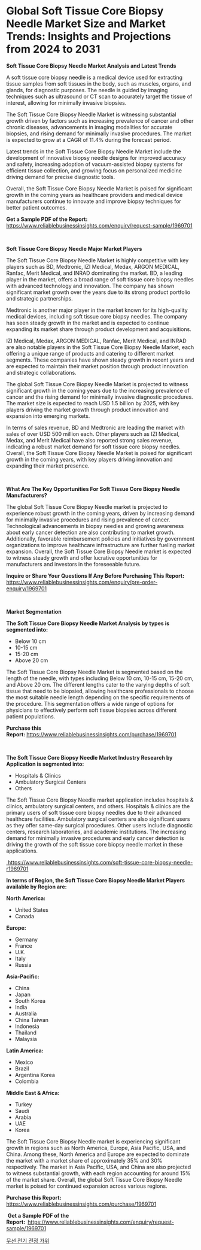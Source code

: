 <p><h1>Global Soft Tissue Core Biopsy Needle Market Size and Market Trends: Insights and Projections from 2024 to 2031</h1></p><p><strong>Soft Tissue Core Biopsy Needle Market Analysis and Latest Trends</strong></p>
<p><p>A soft tissue core biopsy needle is a medical device used for extracting tissue samples from soft tissues in the body, such as muscles, organs, and glands, for diagnostic purposes. The needle is guided by imaging techniques such as ultrasound or CT scan to accurately target the tissue of interest, allowing for minimally invasive biopsies.</p><p>The Soft Tissue Core Biopsy Needle Market is witnessing substantial growth driven by factors such as increasing prevalence of cancer and other chronic diseases, advancements in imaging modalities for accurate biopsies, and rising demand for minimally invasive procedures. The market is expected to grow at a CAGR of 11.4% during the forecast period.</p><p>Latest trends in the Soft Tissue Core Biopsy Needle Market include the development of innovative biopsy needle designs for improved accuracy and safety, increasing adoption of vacuum-assisted biopsy systems for efficient tissue collection, and growing focus on personalized medicine driving demand for precise diagnostic tools.</p><p>Overall, the Soft Tissue Core Biopsy Needle Market is poised for significant growth in the coming years as healthcare providers and medical device manufacturers continue to innovate and improve biopsy techniques for better patient outcomes.</p></p>
<p><strong>Get a Sample PDF of the Report:&nbsp;</strong> <a href="https://www.reliablebusinessinsights.com/enquiry/request-sample/1969701">https://www.reliablebusinessinsights.com/enquiry/request-sample/1969701</a></p>
<p>&nbsp;</p>
<p><strong>Soft Tissue Core Biopsy Needle Major Market Players</strong></p>
<p><p>The Soft Tissue Core Biopsy Needle Market is highly competitive with key players such as BD, Medtronic, IZI Medical, Medax, ARGON MEDICAL, Ranfac, Merit Medical, and INRAD dominating the market. BD, a leading player in the market, offers a broad range of soft tissue core biopsy needles with advanced technology and innovation. The company has shown significant market growth over the years due to its strong product portfolio and strategic partnerships.</p><p>Medtronic is another major player in the market known for its high-quality medical devices, including soft tissue core biopsy needles. The company has seen steady growth in the market and is expected to continue expanding its market share through product development and acquisitions.</p><p>IZI Medical, Medax, ARGON MEDICAL, Ranfac, Merit Medical, and INRAD are also notable players in the Soft Tissue Core Biopsy Needle Market, each offering a unique range of products and catering to different market segments. These companies have shown steady growth in recent years and are expected to maintain their market position through product innovation and strategic collaborations.</p><p>The global Soft Tissue Core Biopsy Needle Market is projected to witness significant growth in the coming years due to the increasing prevalence of cancer and the rising demand for minimally invasive diagnostic procedures. The market size is expected to reach USD 1.5 billion by 2025, with key players driving the market growth through product innovation and expansion into emerging markets.</p><p>In terms of sales revenue, BD and Medtronic are leading the market with sales of over USD 500 million each. Other players such as IZI Medical, Medax, and Merit Medical have also reported strong sales revenue, indicating a robust market demand for soft tissue core biopsy needles. Overall, the Soft Tissue Core Biopsy Needle Market is poised for significant growth in the coming years, with key players driving innovation and expanding their market presence.</p></p>
<p>&nbsp;</p>
<p><strong>What Are The Key Opportunities For Soft Tissue Core Biopsy Needle Manufacturers?</strong></p>
<p><p>The global Soft Tissue Core Biopsy Needle market is projected to experience robust growth in the coming years, driven by increasing demand for minimally invasive procedures and rising prevalence of cancer. Technological advancements in biopsy needles and growing awareness about early cancer detection are also contributing to market growth. Additionally, favorable reimbursement policies and initiatives by government organizations to improve healthcare infrastructure are further fueling market expansion. Overall, the Soft Tissue Core Biopsy Needle market is expected to witness steady growth and offer lucrative opportunities for manufacturers and investors in the foreseeable future.</p></p>
<p><strong>Inquire or Share Your Questions If Any Before Purchasing This Report:</strong> <a href="https://www.reliablebusinessinsights.com/enquiry/pre-order-enquiry/1969701">https://www.reliablebusinessinsights.com/enquiry/pre-order-enquiry/1969701</a></p>
<p>&nbsp;</p>
<p><strong>Market Segmentation</strong></p>
<p><strong>The Soft Tissue Core Biopsy Needle Market Analysis by types is segmented into:</strong></p>
<p><ul><li>Below 10 cm</li><li>10-15 cm</li><li>15-20 cm</li><li>Above 20 cm</li></ul></p>
<p><p>The Soft Tissue Core Biopsy Needle Market is segmented based on the length of the needle, with types including Below 10 cm, 10-15 cm, 15-20 cm, and Above 20 cm. The different lengths cater to the varying depths of soft tissue that need to be biopsied, allowing healthcare professionals to choose the most suitable needle length depending on the specific requirements of the procedure. This segmentation offers a wide range of options for physicians to effectively perform soft tissue biopsies across different patient populations.</p></p>
<p><strong>Purchase this Report:&nbsp;</strong><a href="https://www.reliablebusinessinsights.com/purchase/1969701">https://www.reliablebusinessinsights.com/purchase/1969701</a></p>
<p>&nbsp;</p>
<p><strong>The Soft Tissue Core Biopsy Needle Market Industry Research by Application is segmented into:</strong></p>
<p><ul><li>Hospitals & Clinics</li><li>Ambulatory Surgical Centers</li><li>Others</li></ul></p>
<p><p>The Soft Tissue Core Biopsy Needle market application includes hospitals & clinics, ambulatory surgical centers, and others. Hospitals & clinics are the primary users of soft tissue core biopsy needles due to their advanced healthcare facilities. Ambulatory surgical centers are also significant users as they offer same-day surgical procedures. Other users include diagnostic centers, research laboratories, and academic institutions. The increasing demand for minimally invasive procedures and early cancer detection is driving the growth of the soft tissue core biopsy needle market in these applications.</p></p>
<p><a href="https://www.reliablebusinessinsights.com/soft-tissue-core-biopsy-needle-r1969701">&nbsp;https://www.reliablebusinessinsights.com/soft-tissue-core-biopsy-needle-r1969701</a></p>
<p><strong>In terms of Region, the Soft Tissue Core Biopsy Needle Market Players available by Region are:</strong></p>
<p>
    <p> <strong> North America: </strong>
        <ul>
            <li>United States</li>
            <li>Canada</li>
        </ul>
        </p> 
    <p> <strong> Europe: </strong>
        <ul>
            <li>Germany</li>
            <li>France</li>
            <li>U.K.</li>
            <li>Italy</li>
            <li>Russia</li>
        </ul>
        </p> 
    <p> <strong> Asia-Pacific: </strong>
        <ul>
            <li>China</li>
            <li>Japan</li>
            <li>South Korea</li>
            <li>India</li>
            <li>Australia</li>
            <li>China Taiwan</li>
            <li>Indonesia</li>
            <li>Thailand</li>
            <li>Malaysia</li>
        </ul>
        </p> 
    <p> <strong> Latin America: </strong>
        <ul>
            <li>Mexico</li>
            <li>Brazil</li>
            <li>Argentina Korea</li>
            <li>Colombia</li>
        </ul>
        </p> 
    <p> <strong> Middle East & Africa: </strong>
        <ul>
            <li>Turkey</li>
            <li>Saudi</li>
            <li>Arabia</li>
            <li>UAE</li>
            <li>Korea</li>
        </ul>
    </p>
    </p>
<p><p>The Soft Tissue Core Biopsy Needle market is experiencing significant growth in regions such as North America, Europe, Asia Pacific, USA, and China. Among these, North America and Europe are expected to dominate the market with a market share of approximately 35% and 30% respectively. The market in Asia Pacific, USA, and China are also projected to witness substantial growth, with each region accounting for around 15% of the market share. Overall, the global Soft Tissue Core Biopsy Needle market is poised for continued expansion across various regions.</p></p>
<p><strong>Purchase this Report: </strong><a href="https://www.reliablebusinessinsights.com/purchase/1969701">https://www.reliablebusinessinsights.com/purchase/1969701</a></p>
<p>&nbsp;<strong>Get a Sample PDF of the Report:&nbsp;&nbsp;</strong><a href="https://www.reliablebusinessinsights.com/enquiry/request-sample/1969701">https://www.reliablebusinessinsights.com/enquiry/request-sample/1969701</a></p>
<p><strong></strong></p>
<p><p><a href="https://github.com/nigaleamar09/Market-Research-Report-List-2/blob/main/669475877293.md">무선 전기 전정 가위</a></p></p>